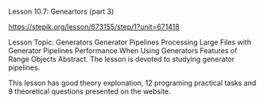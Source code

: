 Lesson 10.7: Geneartors (part 3)

https://stepik.org/lesson/673155/step/1?unit=671418

Lesson Topic: Generators
Generator Pipelines
Processing Large Files with Generator Pipelines
Performance When Using Generators
Features of Range Objects
Abstract. The lesson is devoted to studying generator pipelines.

This lesson has good theory explonation, 12 programing practical tasks and 9 theoretical questions presented on the website.
